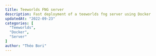 ```yaml
---
title: Teeworlds FNG server
description: Fast deployment of a teeworlds fng server using Docker
updatedAt: "2022-09-23"
categories: [
  "Teeworlds",
  "Docker",
  "Server"
]
author: "Théo Bori"
---
```

